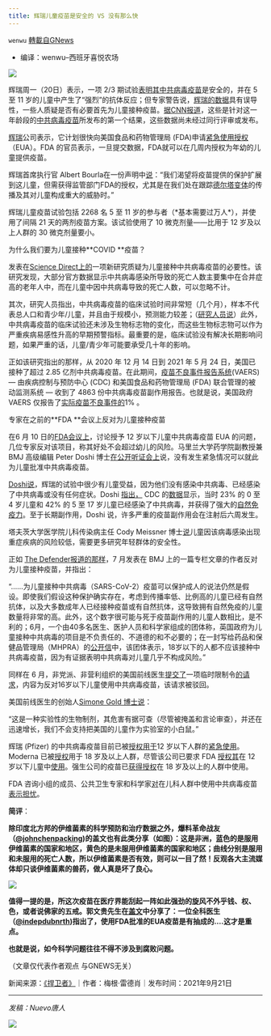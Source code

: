 ```yaml
---
title: 辉瑞儿童疫苗是安全的 VS 没有那么快
---
```

`wenwu` [轉載自GNews](https://gnews.org/zh-hans/1547392/)

- 编译：wenwu–西班牙喜悦农场


![](https://assets.gnews.org/wp-content/uploads/2021/09/image-297.png)

辉瑞周一（20日）表示，一项 2/3 期试验[表明其中共病毒疫苗](https://www.cnn.com/2021/09/20/health/pfizer-child-vaccine-data/index.html)是安全的，并在 5 至 11 岁的儿童中产生了“强烈”的抗体反应；但专家警告说，[辉瑞的数据](https://www.pfizer.com/news/press-release/press-release-detail/pfizer-and-biontech-announce-positive-topline-results)具有误导性，一些人质疑是否有必要首先为儿童接种疫苗。[据](https://www.cnn.com/2021/09/20/health/pfizer-child-vaccine-data/index.html)[CNN](https://www.cnn.com/2021/09/20/health/pfizer-child-vaccine-data/index.html)[报道](https://www.cnn.com/2021/09/20/health/pfizer-child-vaccine-data/index.html)，这些是针对这一年龄段的[中共病毒疫苗](https://childrenshealthdefense.org/defender_category/covid/)所发布的第一个结果，这些数据尚未经过同行评审或发布。

[辉瑞](https://childrenshealthdefense.org/defender/sarah-green-16-year-old-neurological-symptoms-pfizer-vaccine/)公司表示，它计划很快向美国食品和药物管理局 (FDA)申请[紧急使用授权](https://www.fda.gov/emergency-preparedness-and-response/mcm-legal-regulatory-and-policy-framework/emergency-use-authorization)（EUA）。FDA 的官员表示，一旦提交数据，FDA就可以在几周内授权为年幼的儿童提供疫苗。

辉瑞首席执行官 Albert Bourla在一份声明中[说](https://www.businesswire.com/news/home/20210920005452/en/)：“我们渴望将疫苗提供的保护扩展到这儿童，但需获得监管部门FDA的授权，尤其是在我们处在跟踪[德尔塔变体](https://childrenshealthdefense.org/defender/fully-vaccinated-pfizer-more-likely-get-delta-than-natural-immunity/)的传播及其对儿童构成重大的威胁时。”

辉瑞儿童疫苗试验包括 2268 名 5 至 11 岁的参与者（\*基本需要过万人\*），并使用了间隔 21 天的两剂疫苗方案。该试验使用了 10 微克剂量——比用于 12 岁及以上人群的 30 微克剂量要小。

为什么我们要为儿童接种**COVID **疫苗？

发表在[Science Direct](https://www.sciencedirect.com/science/article/pii/S221475002100161X)[上的](https://www.sciencedirect.com/science/article/pii/S221475002100161X)一项新研究质疑为儿童接种中共病毒疫苗的必要性。该研究发现，大部分官方数据显示中共病毒感染所导致的死亡人数主要集中在合并症高的老年人中，而在儿童中因中共病毒导致的死亡人数，可以忽略不计。

其次，研究人员指出，中共病毒疫苗的临床试验时间非常短（几个月），样本不代表总人口和青少年/儿童，并且由于规模小，预测能力较差；（[研究人员说](https://www.sciencedirect.com/science/article/pii/S221475002100161X)）此外，中共病毒疫苗的临床试验还未涉及生物标志物的变化，而这些生物标志物可以作为严重疾病易感性升高的早期预警指标。最重要的是，临床试验没有解决长期影响问题，如果严重的话，儿童/青少年可能要承受几十年的影响。

正如该研究指出的那样，从 2020 年 12 月 14 日到 2021 年 5 月 24 日，美国已接种了超过 2.85 亿剂中共病毒疫苗。在此期间，[疫苗不良事件报告系统](https://vaers.hhs.gov/)(VAERS) — 由疾病控制与预防中心 (CDC) 和美国食品和药物管理局 (FDA) 联合管理的被动监测系统 — 收到了 4863 份中共病毒疫苗副作用报告。也就是说，美国政府VAERS 仅报告了[实际疫苗不良事件的](https://www.sciencedirect.com/science/article/pii/S2214750020304248)1% 。

专家在之前的**FDA **会议上反对为儿童接种疫苗

在6 月 10 日的[FDA](https://childrenshealthdefense.org/defender/kids-benefits-covid-vaccine-dont-outweigh-risks/)[会议上](https://childrenshealthdefense.org/defender/kids-benefits-covid-vaccine-dont-outweigh-risks/)，讨论授予 12 岁以下儿童中共病毒疫苗 EUA 的问题，几位专家反对该项目，称其好处不会超过幼儿的风险。马里兰大学药学院副教授兼 BMJ 高级编辑 Peter Doshi 博士[在公开听证会上](https://www.youtube.com/watch?v=70Xhn3K9SlQ&amp;t=14938s)说，没有发生紧急情况可以就此为儿童批准中共病毒疫苗。

[Doshi](https://faculty.rx.umaryland.edu/pdoshi/files/2021/06/Doshi-script-June-10-2021-FDA-VRBPAC-testimony.pdf)[说](https://faculty.rx.umaryland.edu/pdoshi/files/2021/06/Doshi-script-June-10-2021-FDA-VRBPAC-testimony.pdf)，辉瑞的试验中很少有儿童受益，因为他们没有感染中共病毒、已经感染了中共病毒或没有任何症状。Doshi [指出，](https://faculty.rx.umaryland.edu/pdoshi/files/2021/06/Doshi-2021-VRBPAC-OPH-slides-Jun-10.pdf) CDC 的[数据](https://faculty.rx.umaryland.edu/pdoshi/files/2021/06/Doshi-2021-VRBPAC-OPH-slides-Jun-10.pdf)显示，当时 23% 的 0 至 4 岁儿童和 42% 的 5 至 17 岁儿童已经感染了中共病毒，并获得了强大的[自然免疫力](https://childrenshealthdefense.org/defender/cdc-covid-natural-immunity/)。至于长期副作用，Doshi 说，许多严重的疫苗副作用会在注射后六周发生。

塔夫茨大学医学院儿科传染病主任 Cody Meissner 博士[说](https://www.cnn.com/2021/06/10/health/fda-advisers-covid-vaccines-kids/index.html)儿童因该病毒感染出现重症疾病的风险较低，需要更多研究年轻群体的安全性。

正如 [The Defender](https://childrenshealthdefense.org/defender/covid-vaccines-hypothetical-benefits-adults-risks-children/)[报道的那样](https://childrenshealthdefense.org/defender/covid-vaccines-hypothetical-benefits-adults-risks-children/)，7 月发表在 BMJ 上的一篇专栏文章的作者反对为儿童接种疫苗，并指出：

“……为儿童接种中共病毒（SARS-CoV-2）疫苗可以保护成人的说法仍然是假设。即使我们假设这种保护确实存在，考虑到传播率低、比例高的儿童已经有自然抗体，以及大多数成年人已经接种疫苗或有自然抗体，这导致拥有自然免疫的儿童数量将非常的高。此外，这个数字很可能与死于疫苗副作用的儿童人数相比，是不利的；6月，一个由40多名医生、医护人员和科学家组成的团体称，英国政府为儿童接种中共病毒的项目是不负责任的、不道德的和不必要的；在一封写给药品和保健品管理局（MHPRA）的[公开信](https://www.hartgroup.org/open-letter-child-vaccination/)中，该团体表示，18岁以下的人都不应该接种中共病毒疫苗，因为有证据表明中共病毒对儿童几乎不构成风险。”

同样在 6 月，非党派、非营利组织的美国前线医生[提交了](https://americasfrontlinedoctors.org/frontlinenews/americas-frontline-doctors-files-motion-for-temporary-restraining-order-against-use-of-covid-vaccine-in-children/)一项临时限制令[的请求](https://americasfrontlinedoctors.org/frontlinenews/americas-frontline-doctors-files-motion-for-temporary-restraining-order-against-use-of-covid-vaccine-in-children/)，内容为反对16岁以下儿童使用中共病毒疫苗，该请求被驳回。

美国前线医生的创始人[Simone Gold 博士说](https://americasfrontlinedoctors.org/team/simonegold)：

“这是一种实验性的生物制剂，其危害有据可查（尽管被掩盖和言论审查），并还在迅速增长，我们不会支持把美国的儿童作为实验室的小白鼠。”

辉瑞 (Pfizer) 的中共病毒疫苗目前已被[授权用于](https://www.fda.gov/emergency-preparedness-and-response/coronavirus-disease-2019-covid-19/pfizer-biontech-covid-19-vaccine)12 岁以下人群的[紧急使用](https://www.fda.gov/emergency-preparedness-and-response/coronavirus-disease-2019-covid-19/pfizer-biontech-covid-19-vaccine)。Moderna 已被[授权](https://www.fda.gov/emergency-preparedness-and-response/coronavirus-disease-2019-covid-19/moderna-covid-19-vaccine#:~:text=On%20December%2018%2C%202020%2C%20the,SARS%2DCoV%2D2%29.)用于 18 岁及以上人群，尽管该公司已要求 FDA [授权其](https://www.reuters.com/business/healthcare-pharmaceuticals/moderna-files-us-authorization-covid-19-vaccine-use-teens-2021-06-10/)在 12 岁以下儿童中[使用](https://www.reuters.com/business/healthcare-pharmaceuticals/moderna-files-us-authorization-covid-19-vaccine-use-teens-2021-06-10/)。强生公司的疫苗已[获得授权](https://www.fda.gov/emergency-preparedness-and-response/coronavirus-disease-2019-covid-19/janssen-covid-19-vaccine)在 18 岁及以上的人群中使用。

FDA 咨询小组的成员、公共卫生专家和科学家[对](https://www.cnn.com/2021/06/10/health/fda-advisers-covid-vaccines-kids/index.html)在儿科人群中使用中共病毒疫苗[表示担忧](https://www.cnn.com/2021/06/10/health/fda-advisers-covid-vaccines-kids/index.html)。

**简评**：

**除印度北方邦的伊维菌素的科学预防和治疗数据之外，爆料革命战友（[@johnchenpacking](https://gettr.com/post/pbvc1j585f))的盖文也有此类分享（如图）：这是非洲，蓝色的是服用伊维菌素的国家和地区，黄色的是未服用伊维菌素的国家和地区；曲线分别是服用和未服用的死亡人数，所以伊维菌素是否有效，则可以一目了然！反观各大主流媒体却只谈伊维菌素的兽药，做人真是坏了良心。**

![](https://assets.gnews.org/wp-content/uploads/2021/09/image-301.png)

**值得一提的是，所这次疫苗在医疗界能刮起一阵如此强劲的旋风不外乎钱、权、色，或者说佛家的五戒。郭文贵先生在[盖文](https://gettr.com/post/pbudd432f7)中分享了：一位全科医生（[@indepdubnrth](https://twitter.com/indepdubnrth))指出了，使用FDA批准的EUA疫苗是有抽成的….这才是重点。**

**也就是说，如今科学问题往往不得不涉及到腐败问题。**

（文章仅代表作者观点 与GNEWS无关）

新闻来源：[《捍卫者》](https://childrenshealthdefense.org/defender/pfizer-covid-vaccine-5-to-11-year-olds-fda-emergency-use-authorization/)｜作者：梅根·雷德肖｜发布时间：2021年9月21日

* * *

*发稿：Nuevo唐人*

![](https://assets.gnews.org/wp-content/uploads/2021/09/GNEWS_CH.-1.jpeg)
